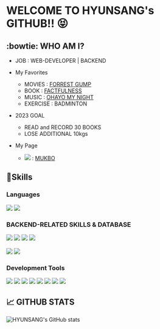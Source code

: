 # WELCOME TO HYUNSANG's GITHUB!! :stuck_out_tongue_closed_eyes:

## :bowtie: WHO AM I?

- JOB : WEB-DEVELOPER | BACKEND

- My Favorites
  - MOVIES : <a href="https://www.rottentomatoes.com/m/forrest_gump">FORREST GUMP</a>
  - BOOK : <a href="https://www.amazon.com/Factfulness-Reasons-World-Things-Better/dp/1250107814">FACTFULNESS</a>
  - MUSIC : <a href="https://www.youtube.com/watch?v=KCpWMEsiN3Q">OHAYO MY NIGHT</a>
  - EXERCISE : BADMINTON
  
- 2023 GOAL 
  - READ and RECORD 30 BOOKS
  - LOSE ADDITIONAL 10kgs

- My Page
  - <img src="https://img.shields.io/badge/Velog-20C997?style=flat&logo=Velog&logoColor=white"/> : <a href="https://velog.io/@mathe1303">MUKBO</a>

## 💪Skills
### Languages
<div display:inline>
<img src="https://img.shields.io/badge/JavaScript-F7DF1E?style=flat&logo=JavaScript&logoColor=white"/>
<img src="https://img.shields.io/badge/TypeScript-3178C6?style=flat&logo=TypeScript&logoColor=white"/>
</div>

### BACKEND-RELATED SKILLS & DATABASE
<div display:inline>
<img src="https://img.shields.io/badge/Node.js-339933?style=flat&logo=Node.js&logoColor=white"/>
<img src="https://img.shields.io/badge/Express-000000?style=flat&logo=Express&logoColor=white"/>
<img src="https://img.shields.io/badge/Amazon EC2-FF9900?style=flat&logo=Amazon EC2&logoColor=white"/>
<img src="https://img.shields.io/badge/Amazon RDS-527FFF?style=flat&logo=Amazon RDS&logoColor=white"/>
</div>
<br/>
<div display:inline>
<img src="https://img.shields.io/badge/MySQL-4479A1?style=flat&logo=MySQL&logoColor=white"/>
<img src="https://img.shields.io/badge/Microsoft SQL Server-CC2927?style=flat&logo=Microsoft SQL Server&logoColor=white"/>
</div>

### Development Tools
<div display:inline>
<img src="https://img.shields.io/badge/HTML5-E34F26?style=flat&logo=HTML5&logoColor=white"/>
<img src="https://img.shields.io/badge/CSS3-1572B6?style=flat&logo=CSS3&logoColor=white"/>
<img src="https://img.shields.io/badge/GitHub-181717?style=flat&logo=GitHub&logoColor=white"/>
<img src="https://img.shields.io/badge/Postman-FF6C37?style=flat&logo=Postman&logoColor=white"/>
<img src="https://img.shields.io/badge/Insomnia-4000BF?style=flat&logo=Insomnia&logoColor=white"/>
<img src="https://img.shields.io/badge/GitBook-3884FF?style=flat&logo=GitBook&logoColor=white"/>
<img src="https://img.shields.io/badge/Trello-0052CC?style=flat&logo=Trello&logoColor=white"/>
<img src="https://img.shields.io/badge/Notion-0052CC?style=flat&logo=Notion&logoColor=white"/>
</div>

## :chart_with_upwards_trend: GITHUB STATS 
![HYUNSANG's GitHub stats](https://github-readme-stats.vercel.app/api?username=MatheGoD&show_icons=true&theme=radical)
